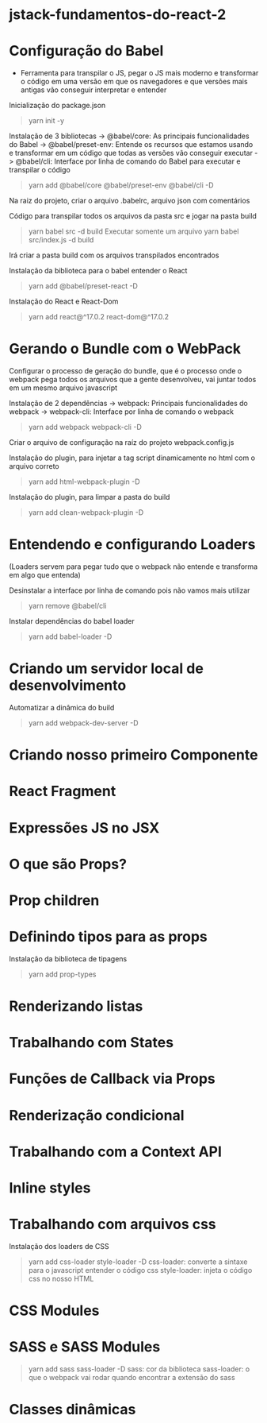 # jstack-fundamentos-do-react-2

# Configuração do Babel

- Ferramenta para transpilar o JS, pegar o JS mais moderno e transformar o código em uma versão em que os navegadores e que versões mais antigas vão conseguir interpretar e entender

Inicialização do package.json
  > yarn init -y

Instalação de 3 bibliotecas
  -> @babel/core: As principais funcionalidades do Babel
  -> @babel/preset-env: Entende os recursos que estamos usando e transformar em um código que todas as versões vão conseguir executar
  -> @babel/cli: Interface por linha de comando do Babel para executar e transpilar o código

  > yarn add @babel/core @babel/preset-env @babel/cli -D

Na raiz do projeto, criar o arquivo .babelrc, arquivo json com comentários

Código para transpilar todos os arquivos da pasta src e jogar na pasta build
  > yarn babel src -d build
Executar somente um arquivo
  > yarn babel src/index.js -d build

Irá criar a pasta build com os arquivos transpilados encontrados


Instalação da biblioteca para o babel entender o React
  > yarn add @babel/preset-react -D

Instalação do React e React-Dom
  > yarn add react@^17.0.2 react-dom@^17.0.2


# Gerando o Bundle com o WebPack

Configurar o processo de geração do bundle, que é o processo onde o webpack pega todos os arquivos que a gente desenvolveu, vai juntar todos em um mesmo arquivo javascript

Instalação de 2 dependências
  -> webpack: Principais funcionalidades do webpack
  -> webpack-cli: Interface por linha de comando o webpack

  > yarn add webpack webpack-cli -D

Criar o arquivo de configuração na raíz do projeto
webpack.config.js

Instalação do plugin, para injetar a tag script dinamicamente no html com o arquivo correto
  > yarn add html-webpack-plugin -D

Instalação do plugin, para limpar a pasta do build
  > yarn add clean-webpack-plugin -D


# Entendendo e configurando Loaders
(Loaders servem para pegar tudo que o webpack não entende e transforma em algo que entenda)


Desinstalar a interface por linha de comando pois não vamos mais utilizar
  > yarn remove @babel/cli

Instalar dependências do babel loader
  > yarn add babel-loader -D

# Criando um servidor local de desenvolvimento

Automatizar a dinâmica do build

  > yarn add webpack-dev-server -D


# Criando nosso primeiro Componente

# React Fragment

# Expressões JS no JSX

# O que são Props?

# Prop children

# Definindo tipos para as props

Instalação da biblioteca de tipagens
  > yarn add prop-types

# Renderizando listas

# Trabalhando com States

# Funções de Callback via Props

# Renderização condicional

# Trabalhando com a Context API

# Inline styles


# Trabalhando com arquivos css

Instalação dos loaders de CSS
  > yarn add css-loader style-loader -D
  css-loader: converte a sintaxe para o javascript entender o código css
  style-loader: injeta o código css no nosso HTML

# CSS Modules

# SASS e SASS Modules
  > yarn add sass sass-loader -D
  sass: cor da biblioteca
  sass-loader: o que o webpack vai rodar quando encontrar a extensão do sass

# Classes dinâmicas
